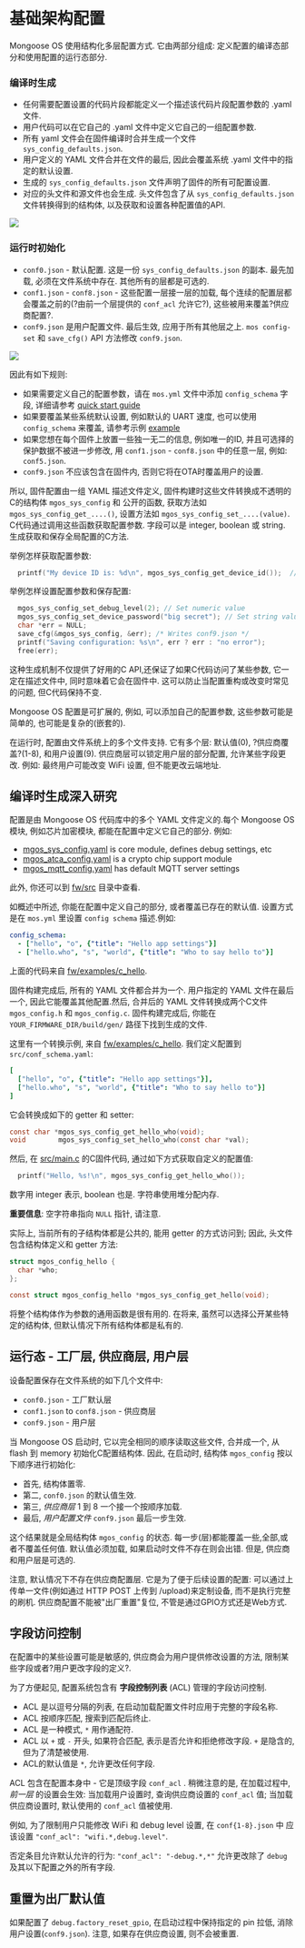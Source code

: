 # 基础架构配置


Mongoose OS 使用结构化多层配置方式.
它由两部分组成: 定义配置的编译态部分和使用配置的运行态部分.

### 编译时生成

- 任何需要配置设置的代码片段都能定义一个描述该代码片段配置参数的 .yaml 文件.
- 用户代码可以在它自己的 .yaml 文件中定义它自己的一组配置参数.
- 所有 yaml 文件会在固件编译时合并生成一个文件 `sys_config_defaults.json`.
- 用户定义的 YAML 文件合并在文件的最后, 因此会覆盖系统 .yaml 文件中的指定的默认设置.
- 生成的 `sys_config_defaults.json` 文件声明了固件的所有可配置设置.
- 对应的头文件和源文件也会生成. 头文件包含了从 `sys_config_defaults.json` 文件转换得到的结构体, 以及获取和设置各种配置值的API.

![](images/config1.png)

### 运行时初始化

- `conf0.json` - 默认配置. 这是一份 `sys_config_defaults.json` 的副本. 最先加载, 必须在文件系统中存在. 其他所有的层都是可选的.
- `conf1.json` - `conf8.json` - 这些配置一层接一层的加载, 每个连续的配置层都会覆盖之前的(?由前一个层提供的 `conf_acl` 允许它?), 这些被用来覆盖?供应商配置?.
- `conf9.json` 是用户配置文件. 最后生效, 应用于所有其他层之上.
  `mos config-set` 和 `save_cfg()` API 方法修改 `conf9.json`.

![](images/config2.png)

因此有如下规则:

- 如果需要定义自己的配置参数，请在 `mos.yml` 文件中添加 `config_schema` 字段, 详细请参考 [quick start guide](/docs/quickstart/develop-in-c.md#create-custom-cofiguration-section)
- 如果要覆盖某些系统默认设置, 例如默认的 UART 速度, 也可以使用 `config_schema` 来覆盖, 请参考示例 [example](https://github.com/mongoose-os-apps/default/blob/c4e2acbb5fec8d151b0d74fa12f9f1791f08edeb/mos.yml#L23-L25) 
- 如果您想在每个固件上放置一些独一无二的信息, 例如唯一的ID, 并且可选择的保护数据不被进一步修改,  用 `conf1.json` - `conf8.json` 中的任意一层, 例如: `conf5.json`.
- `conf9.json` 不应该包含在固件内, 否则它将在OTA时覆盖用户的设置.
  
所以, 固件配置由一组 YAML 描述文件定义, 固件构建时这些文件转换成不透明的C的结构体 `mgos_sys_config` 和 公开的函数, 获取方法如 `mgos_sys_config_get_....()`, 设置方法如 `mgos_sys_config_set_....(value)`. C代码通过调用这些函数获取配置参数. 字段可以是 integer, boolean 或 string. 生成获取和保存全局配置的C方法.

举例怎样获取配置参数:

```c
  printf("My device ID is: %d\n", mgos_sys_config_get_device_id());  // Get config param
```

举例怎样设置配置参数和保存配置:

```c
  mgos_sys_config_set_debug_level(2); // Set numeric value
  mgos_sys_config_set_device_password("big secret"); // Set string value
  char *err = NULL;
  save_cfg(&mgos_sys_config, &err); /* Writes conf9.json */
  printf("Saving configuration: %s\n", err ? err : "no error");
  free(err);
```

这种生成机制不仅提供了好用的C API,还保证了如果C代码访问了某些参数, 它一定在描述文件中, 同时意味着它会在固件中. 这可以防止当配置重构或改变时常见的问题, 但C代码保持不变.

Mongoose OS 配置是可扩展的, 例如, 可以添加自己的配置参数, 这些参数可能是简单的, 也可能是复杂的(嵌套的).

在运行时, 配置由文件系统上的多个文件支持. 它有多个层: 默认值(0), ?供应商覆盖?(1-8), 和用户设置(9). 供应商层可以锁定用户层的部分配置, 允许某些字段更改. 例如: 最终用户可能改变 WiFi 设置, 但不能更改云端地址.

## 编译时生成深入研究

配置是由 Mongoose OS 代码库中的多个 YAML 文件定义的.每个 Mongoose OS 模块, 例如芯片加密模块, 都能在配置中定义它自己的部分. 例如:

- [mgos_sys_config.yaml](https://github.com/cesanta/mongoose-os/blob/master/fw/src/mgos_sys_config.yaml) is core module, defines debug settings, etc
- [mgos_atca_config.yaml](https://github.com/cesanta/mongoose-os/blob/master/fw/src/mgos_atca_config.yaml) is a crypto chip support module
- [mgos_mqtt_config.yaml](https://github.com/cesanta/mongoose-os/blob/master/fw/src/mgos_mqtt_config.yaml) has default MQTT server settings

此外, 你还可以到 [fw/src](https://github.com/cesanta/mongoose-os/tree/master/fw/src) 目录中查看.

如概述中所述, 你能在配置中定义自己的部分, 或者覆盖已存在的默认值. 设置方式是在 `mos.yml` 里设置 `config schema` 描述.例如:

```yaml
config_schema:
  - ["hello", "o", {"title": "Hello app settings"}]
  - ["hello.who", "s", "world", {"title": "Who to say hello to"}]
```

上面的代码来自 [fw/examples/c_hello](https://github.com/cesanta/mongoose-os/tree/master/fw/examples/c_hello/mos.yml).

固件构建完成后, 所有的 YAML 文件都合并为一个. 用户指定的 YAML 文件在最后一个, 因此它能覆盖其他配置.然后, 合并后的 YAML 文件转换成两个C文件 `mgos_config.h` 和 `mgos_config.c`. 固件构建完成后, 你能在 `YOUR_FIRMWARE_DIR/build/gen/` 路径下找到生成的文件.

这里有一个转换示例, 来自 [fw/examples/c_hello](https://github.com/cesanta/mongoose-os/tree/master/fw/examples/c_hello).
我们定义配置到 `src/conf_schema.yaml`:

```yaml
[
  ["hello", "o", {"title": "Hello app settings"}],
  ["hello.who", "s", "world", {"title": "Who to say hello to"}]
]
```

它会转换成如下的 getter 和 setter:

```c
const char *mgos_sys_config_get_hello_who(void);
void        mgos_sys_config_set_hello_who(const char *val);
```

然后,  在 [src/main.c](https://github.com/cesanta/mongoose-os/tree/master/fw/examples/c_hello/src/main.c) 的C固件代码, 通过如下方式获取自定义的配置值:

```c
  printf("Hello, %s!\n", mgos_sys_config_get_hello_who());
```

数字用 integer 表示, boolean 也是. 字符串使用堆分配内存.

**重要信息**: 空字符串指向 `NULL` 指针, 请注意.

实际上, 当前所有的子结构体都是公共的, 能用 getter 的方式访问到; 因此, 头文件包含结构体定义和 getter 方法:

```c
struct mgos_config_hello {
  char *who;
};

const struct mgos_config_hello *mgos_sys_config_get_hello(void);
```

将整个结构体作为参数的通用函数是很有用的. 在将来, 虽然可以选择公开某些特定的结构体, 但默认情况下所有结构体都是私有的.

## 运行态 - 工厂层, 供应商层, 用户层

设备配置保存在文件系统的如下几个文件中:

- `conf0.json` - 工厂默认层
- `conf1.json` to `conf8.json` - 供应商层
- `conf9.json` - 用户层

当 Mongoose OS 启动时, 它以完全相同的顺序读取这些文件, 合并成一个, 从 flash 到 memory 初始化C配置结构体. 因此, 在启动时, 结构体 `mgos_config` 按以下顺序进行初始化:

- 首先, 结构体置零.
- 第二, `conf0.json` 的默认值生效.
- 第三, _供应商层_ 1 到 8 一个接一个按顺序加载.
- 最后, _用户配置文件_ `conf9.json` 最后一步生效.

这个结果就是全局结构体 `mgos_config` 的状态. 每一步(层)都能覆盖一些,全部,或者不覆盖任何值. 默认值必须加载, 如果启动时文件不存在则会出错. 但是, 供应商和用户层是可选的.

注意, 默认情况下不存在供应商配置层. 它是为了便于后续设置的配置: 可以通过上传单一文件(例如通过 HTTP POST 上传到 /upload)来定制设备, 而不是执行完整的刷机. 供应商配置不能被"出厂重置"复位, 不管是通过GPIO方式还是Web方式.


## 字段访问控制

在配置中的某些设置可能是敏感的, 供应商会为用户提供修改设置的方法, 限制某些字段或者?用户更改字段的定义?.

为了方便起见, 配置系统包含有 **字段控制列表** (ACL) 管理的字段访问控制.

- ACL 是以逗号分隔的列表, 在启动加载配置文件时应用于完整的字段名称.
- ACL 按顺序匹配, 搜索到匹配后终止.
- ACL 是一种模式, `*` 用作通配符.
- ACL 以 `+` 或 `-` 开头, 如果符合匹配, 表示是否允许和拒绝修改字段. `+` 是隐含的, 但为了清楚被使用.
- ACL的默认值是 `*`, 允许更改任何字段.

ACL 包含在配置本身中 - 它是顶级字段 `conf_acl` . 稍微注意的是, 在加载过程中, _前一层_ 的设置会生效: 当加载用户设置时, 查询供应商设置的 `conf_acl` 值; 当加载供应商设置时, 默认使用的 `conf_acl` 值被使用.

例如, 为了限制用户只能修改 WiFi 和 debug level 设置, 在 `conf{1-8}.json` 中 应该设置 `"conf_acl": "wifi.*,debug.level"`.

否定条目允许默认允许的行为: 
`"conf_acl": "-debug.*,*"` 允许更改除了 `debug` 及其以下配置之外的所有字段.


## 重置为出厂默认值

如果配置了 `debug.factory_reset_gpio`, 在启动过程中保持指定的 pin 拉低, 消除用户设置(`conf9.json`).
注意, 如果存在供应商设置, 则不会被重置.
